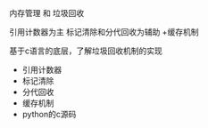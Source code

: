 内存管理 和 垃圾回收

引用计数器为主
标记清除和分代回收为辅助
+缓存机制

基于c语言的底层，了解垃圾回收机制的实现
- 引用计数器
- 标记清除
- 分代回收
- 缓存机制
- python的c源码

